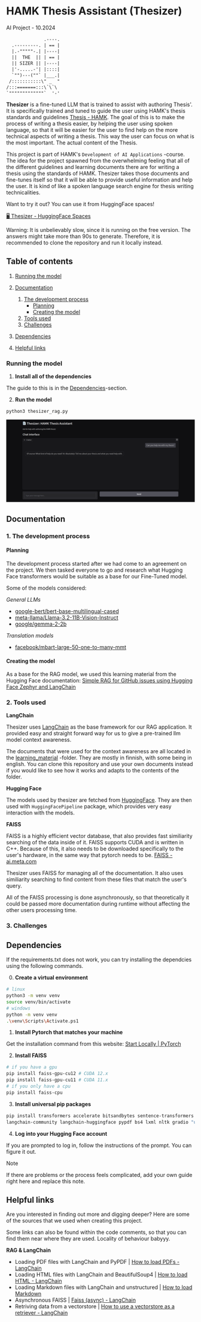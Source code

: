 # HAMK Thesis Assistant (Thesizer)

AI Project - 10.2024

```
              .----.
  .---------. | == |
  |.-"""""-.| |----|
  ||  THE  || | == |
  || SIZER || |----|
  |'-.....-'| |::::|
  `"")---(""` |___.|
 /:::::::::::\" _  "
/:::=======:::\`\`\
`"""""""""""""`  '-'
```

**Thesizer** is a fine-tuned LLM that is trained to assist with authoring Thesis'.
It is specifically trained and tuned to guide the user using HAMK's thesis 
standards and guidelines [Thesis - HAMK](https://www.hamk.fi/en/student-pages/planning-your-studies/thesis/).
The goal of this is to make the process of writing a thesis easier, by helping
the user using spoken language, so that it will be easier for the user to find
help on the more technical aspects of writing a thesis. This way the user can
focus on what is the most important. The actual content of the Thesis.

This project is part of HAMK's `Development of AI Applications` -course. The
idea for the project spawned from the overwhelming feeling that all of the
different guidelines and learning documents there are for writing a thesis using
the standards of HAMK. Thesizer takes those documents and fine-tunes itself so
that it will be able to provide useful information and help the user. It is kind
of like a spoken language search engine for thesis writing technicalities.

Want to try it out? You can use it from HuggingFace spaces!

[🖥️ Thesizer - HuggingFace Spaces](https://huggingface.co/spaces/sakuexe/thesizer)

Warning: It is unbelievably slow, since it is running on the free version.
The answers might take more than 90s to generate. Therefore, it is recommended
to clone the repository and run it locally instead.


## Table of contents

1. [Running the model](#Running-the-model)
2. [Documentation](#Documentation)

    1. [The development process](#The-development-process)
        - [Planning](#Planning)
        - [Creating the model](#Creating-the-model)
    2. [Tools used](#Tools-used)
    3. [Challenges](#Challenges)

3. [Dependencies](#Dependencies)
3. [Helpful links](#Helpful-links)


### Running the model

1. **Install all of the dependencies**

The guide to this is in the [Dependencies](#Dependencies)-section.

2. **Run the model**

```bash
python3 thesizer_rag.py
```

![thesizer web interface](./readme_images/helpWithThesis2.png)

## Documentation


### 1. The development process

#### Planning

The development process started after we had come to an agreement on the project.
We then tasked everyone to go and research what Hugging Face transformers would
be suitable as a base for our Fine-Tuned model.

Some of the models considered:

_General LLMs_

- [google-bert/bert-base-multilingual-cased](https://huggingface.co/google-bert/bert-base-multilingual-cased)
- [meta-llama/Llama-3.2-11B-Vision-Instruct](https://huggingface.co/meta-llama/Llama-3.2-11B-Vision-Instruct)
- [google/gemma-2-2b](https://huggingface.co/google/gemma-2-2b)

_Translation models_

- [facebook/mbart-large-50-one-to-many-mmt](https://huggingface.co/facebook/mbart-large-50-one-to-many-mmt) 

#### Creating the model

As a base for the RAG model, we used this learning material from the Hugging 
Face documentation: [Simple RAG for GitHub issues using Hugging Face Zephyr and LangChain](https://huggingface.co/learn/cookbook/rag_zephyr_langchain)


### 2. Tools used

**LangChain**

Thesizer uses [LangChain](https://www.langchain.com/langchain) as the base 
framework for our RAG application. It provided easy and straight forward
way for us to give a pre-trained llm model context awareness. 

The documents that were used for the context awareness are all located in the 
[learning_material](./learning_material/) -folder. They are mostly in finnish,
with some being in english. You can clone this repository and use your own
documents instead if you would like to see how it works and adapts to the
contents of the folder.

**Hugging Face**

The models used by thesizer are fetched from [HuggingFace](https://huggingface.co/models). 
They are then used with `HuggingFacePipeline` package, which provides very easy
interaction with the models.

**FAISS**

FAISS is a highly efficient vector database, that also provides fast similiarity
searching of the data inside of it. FAISS supports CUDA and is written in C++.
Because of this, it also needs to be downloaded specifically to the user's
hardware, in the same way that pytorch needs to be.
[FAISS - ai.meta.com](https://ai.meta.com/tools/faiss/)

Thesizer uses FAISS for managing all of the documentation. It also uses 
similiarity searching to find content from these files that match the user's query.

All of the FAISS processing is done asynchronously, so that theoretically it could
be passed more documentation during runtime without affecting the other users
processing time.

### 3. Challenges


## Dependencies

If the requirements.txt does not work, you can try installing the dependcies 
using the following commands.

0. **Create a virtual environment**

```bash
# linux
python3 -m venv venv
source venv/bin/activate
# windows
python -m venv venv
.\venv\Scripts\Activate.ps1
```

1. **Install Pytorch that matches your machine**

Get the installation command from this website: [Start Locally | PyTorch](https://pytorch.org/get-started/locally/)

2. **Install FAISS**

```bash
# if you have a gpu
pip install faiss-gpu-cu12 # CUDA 12.x
pip install faiss-gpu-cu11 # CUDA 11.x
# if you only have a cpu
pip install faiss-cpu
```

3. **Install universal pip packages**

```bash
pip install transformers accelerate bitsandbytes sentence-transformers langchain \
langchain-community langchain-huggingface pypdf bs4 lxml nltk gradio "unstructured[md]"
```

4. **Log into your Hugging Face account**

If you are prompted to log in, follow the instructions of the prompt.
You can figure it out.

> [!NOTE]
> If there are problems or the process feels complicated, add your own
> guide right here and replace this note.


## Helpful links

Are you interested in finding out more and digging deeper? Here are some of the
sources that we used when creating this project.

Some links can also be found within the code comments, so that you can find them
near where they are used. Locality of behaviour babyyy.

**RAG & LangChain**

- Loading PDF files with LangChain and PyPDF | [How to load PDFs - LangChain](https://python.langchain.com/docs/how_to/document_loader_pdf/)
- Loading HTML files with LangChain and BeautifulSoup4 | [How to load HTML - LangChain](https://python.langchain.com/docs/how_to/document_loader_html/)
- Loading Markdown files with LangChain and unstructured | [How to load Markdown](https://python.langchain.com/docs/how_to/document_loader_markdown/)
- Asynchronous FAISS | [Faiss \(async\) - LangChain](https://python.langchain.com/docs/integrations/vectorstores/faiss_async/)
- Retriving data from a vectorstore | [How to use a vectorstore as a retriever - LangChain](https://python.langchain.com/docs/how_to/vectorstore_retriever/)
